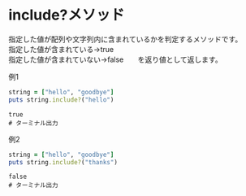 # include?メソッド
指定した値が配列や文字列内に含まれているかを判定するメソッドです。<br>
指定した値が含まれている→true<br>
指定した値が含まれていない→false　　を返り値として返します。<br>

例1
```ruby
string = ["hello", "goodbye"]
puts string.include?("hello")
```

```
true
# ターミナル出力
```
例2
```ruby
string = ["hello", "goodbye"]
puts string.include?("thanks")
```

```
false
# ターミナル出力
```
